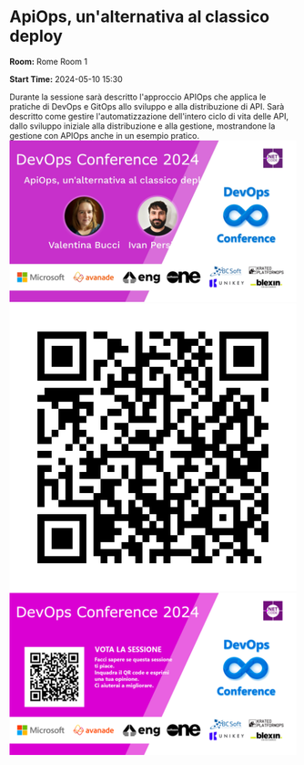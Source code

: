 # ApiOps, un'alternativa al classico deploy
**Room:** Rome Room 1

**Start Time:** 2024-05-10 15:30

Durante la sessione sarà descritto l'approccio APIOps che applica le pratiche di DevOps e GitOps allo sviluppo e alla distribuzione di API. Sarà descritto come gestire l'automatizzazione dell'intero ciclo di vita delle API, dallo sviluppo iniziale alla distribuzione e alla gestione, mostrandone la gestione con APIOps anche in un esempio pratico. 
![Banner](room1_15_30.jpeg 'SessionBanner')
![QR](qr.png 'Qr')
![Voting Banner](votingBanner.png 'Voting Banner')

